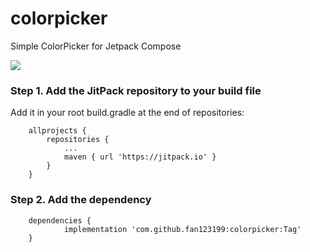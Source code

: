 # colorpicker
Simple ColorPicker for Jetpack Compose


[![](https://jitpack.io/v/fan123199/colorpicker.svg)](https://jitpack.io/#fan123199/colorpicker)

### Step 1. Add the JitPack repository to your build file

Add it in your root build.gradle at the end of repositories:
```
	allprojects {
		repositories {
			...
			maven { url 'https://jitpack.io' }
		}
	}
```
 
### Step 2. Add the dependency
```
	dependencies {
	        implementation 'com.github.fan123199:colorpicker:Tag'
	}
```
